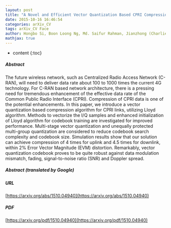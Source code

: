 ```yaml
---
layout: post
title: "A Novel and Efficient Vector Quantization Based CPRI Compression Algorithm"
date: 2015-10-16 16:46:54
categories: arXiv_CV
tags: arXiv_CV Face
author: Hongbo Si, Boon Loong Ng, Md. Saifur Rahman, Jianzhong (Charlie)Zhang
mathjax: true
---
```


* content
{:toc}

##### Abstract
The future wireless network, such as Centralized Radio Access Network (C-RAN), will need to deliver data rate about 100 to 1000 times the current 4G technology. For C-RAN based network architecture, there is a pressing need for tremendous enhancement of the effective data rate of the Common Public Radio Interface (CPRI). Compression of CPRI data is one of the potential enhancements. In this paper, we introduce a vector quantization based compression algorithm for CPRI links, utilizing Lloyd algorithm. Methods to vectorize the I/Q samples and enhanced initialization of Lloyd algorithm for codebook training are investigated for improved performance. Multi-stage vector quantization and unequally protected multi-group quantization are considered to reduce codebook search complexity and codebook size. Simulation results show that our solution can achieve compression of 4 times for uplink and 4.5 times for downlink, within 2% Error Vector Magnitude (EVM) distortion. Remarkably, vector quantization codebook proves to be quite robust against data modulation mismatch, fading, signal-to-noise ratio (SNR) and Doppler spread.

##### Abstract (translated by Google)


##### URL
[https://arxiv.org/abs/1510.04940](https://arxiv.org/abs/1510.04940)

##### PDF
[https://arxiv.org/pdf/1510.04940](https://arxiv.org/pdf/1510.04940)

